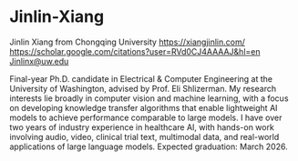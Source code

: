 # Jinlin-Xiang
Jinlin Xiang from Chongqing University
https://xiangjinlin.com/
https://scholar.google.com/citations?user=RVd0CJ4AAAAJ&hl=en
Jinlinx@uw.edu

Final-year Ph.D. candidate in Electrical & Computer Engineering at the University of Washington, advised by Prof. Eli Shlizerman. My research interests lie broadly in computer vision and machine learning, with a focus on developing knowledge transfer algorithms that enable lightweight AI models to achieve performance comparable to large models. I have over two years of industry experience in healthcare AI, with hands-on work involving audio, video, clinical trial text, multimodal data, and real-world applications of large language models. Expected graduation: March 2026.

